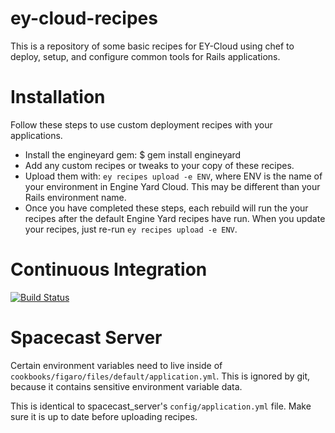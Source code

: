ey-cloud-recipes
===============
This is a repository of some basic recipes for EY-Cloud using chef to deploy, setup, and configure common tools for Rails applications.

Installation
============

Follow these steps to use custom deployment recipes with your applications.

* Install the engineyard gem:
  $ gem install engineyard
* Add any custom recipes or tweaks to your copy of these recipes.
* Upload them with: `ey recipes upload -e ENV`, where ENV is the name of your environment in Engine Yard Cloud. This may be different than your Rails environment name.
* Once you have completed these steps, each rebuild will run the your
  recipes after the default Engine Yard recipes have run. When you
  update your recipes, just re-run `ey recipes upload -e ENV`.

Continuous Integration
======================

[![Build Status](https://secure.travis-ci.org/engineyard/ey-cloud-recipes.png?branch=master)](http://travis-ci.org/engineyard/ey-cloud-recipes)

Spacecast Server
================

Certain environment variables need to live inside of `cookbooks/figaro/files/default/application.yml`.  This is ignored by git, because it contains sensitive environment variable data.

This is identical to spacecast_server's `config/application.yml` file.  Make sure it is up to date before uploading recipes.

